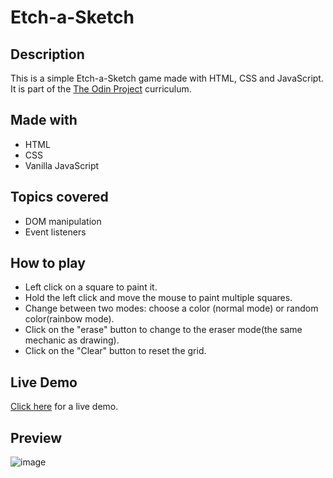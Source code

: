 # Etch-a-Sketch

## Description

This is a simple Etch-a-Sketch game made with HTML, CSS and JavaScript. It is part of the [The Odin Project](https://www.theodinproject.com/) curriculum.

## Made with

- HTML
- CSS
- Vanilla JavaScript

## Topics covered

- DOM manipulation
- Event listeners

## How to play

- Left click on a square to paint it.
- Hold the left click and move the mouse to paint multiple squares.
- Change between two modes: choose a color (normal mode) or random color(rainbow mode).
- Click on the "erase" button to change to the eraser mode(the same mechanic as drawing).
- Click on the "Clear" button to reset the grid.

## Live Demo

[Click here](https://robertron624.github.io/Etch-a-Sketch/) for a live demo.

## Preview

![image](https://github.com/Robertron624/Etch-a-Sketch/assets/72587880/32fa1ffb-c3cb-40fd-899f-a74d043bfa9f)
